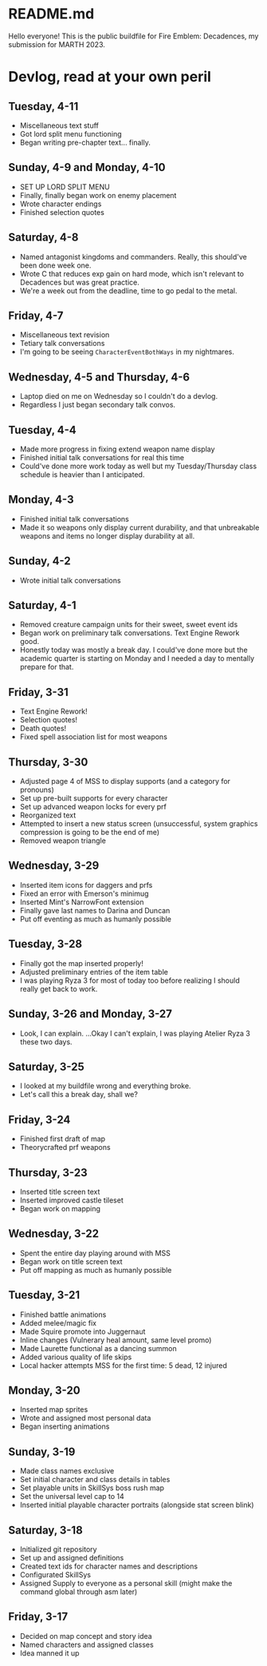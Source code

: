 # README.md

Hello everyone! This is the public buildfile for Fire Emblem: Decadences, my submission for MARTH 2023.

# Devlog, read at your own peril

## Tuesday, 4-11
- Miscellaneous text stuff
- Got lord split menu functioning
- Began writing pre-chapter text... finally.

## Sunday, 4-9 and Monday, 4-10
- SET UP LORD SPLIT MENU
- Finally, finally began work on enemy placement
- Wrote character endings
- Finished selection quotes

## Saturday, 4-8
- Named antagonist kingdoms and commanders. Really, this should've been done week one.
- Wrote C that reduces exp gain on hard mode, which isn't relevant to Decadences but was great practice.
- We're a week out from the deadline, time to go pedal to the metal.

## Friday, 4-7
- Miscellaneous text revision
- Tetiary talk conversations
- I'm going to be seeing `CharacterEventBothWays` in my nightmares.

## Wednesday, 4-5 and Thursday, 4-6
- Laptop died on me on Wednesday so I couldn't do a devlog.
- Regardless I just began secondary talk convos.

## Tuesday, 4-4
- Made more progress in fixing extend weapon name display
- Finished initial talk conversations for real this time
- Could've done more work today as well but my Tuesday/Thursday class schedule is heavier than I anticipated.

## Monday, 4-3
- Finished initial talk conversations
- Made it so weapons only display current durability, and that unbreakable weapons and items no longer display durability at all.

## Sunday, 4-2
- Wrote initial talk conversations

## Saturday, 4-1
- Removed creature campaign units for their sweet, sweet event ids
- Began work on preliminary talk conversations. Text Engine Rework good.
- Honestly today was mostly a break day. I could've done more but the academic quarter is starting on Monday and I needed a day to mentally prepare for that.

## Friday, 3-31
- Text Engine Rework!
- Selection quotes!
- Death quotes!
- Fixed spell association list for most weapons

## Thursday, 3-30
- Adjusted page 4 of MSS to display supports (and a category for pronouns)
- Set up pre-built supports for every character
- Set up advanced weapon locks for every prf
- Reorganized text
- Attempted to insert a new status screen (unsuccessful, system graphics compression is going to be the end of me)
- Removed weapon triangle

## Wednesday, 3-29
- Inserted item icons for daggers and prfs
- Fixed an error with Emerson's minimug
- Inserted Mint's NarrowFont extension
- Finally gave last names to Darina and Duncan
- Put off eventing as much as humanly possible

## Tuesday, 3-28
- Finally got the map inserted properly!
- Adjusted preliminary entries of the item table
- I was playing Ryza 3 for most of today too before realizing I should really get back to work.

## Sunday, 3-26 and Monday, 3-27
- Look, I can explain. ...Okay I can't explain, I was playing Atelier Ryza 3 these two days.

## Saturday, 3-25
- I looked at my buildfile wrong and everything broke.
- Let's call this a break day, shall we?

## Friday, 3-24
- Finished first draft of map
- Theorycrafted prf weapons

## Thursday, 3-23
- Inserted title screen text
- Inserted improved castle tileset
- Began work on mapping

## Wednesday, 3-22
- Spent the entire day playing around with MSS
- Began work on title screen text
- Put off mapping as much as humanly possible

## Tuesday, 3-21
- Finished battle animations
- Added melee/magic fix
- Made Squire promote into Juggernaut
- Inline changes (Vulnerary heal amount, same level promo)
- Made Laurette functional as a dancing summon
- Added various quality of life skips
- Local hacker attempts MSS for the first time: 5 dead, 12 injured

## Monday, 3-20
- Inserted map sprites
- Wrote and assigned most personal data
- Began inserting animations

## Sunday, 3-19
- Made class names exclusive
- Set initial character and class details in tables
- Set playable units in SkillSys boss rush map
- Set the universal level cap to 14
- Inserted initial playable character portraits (alongside stat screen blink)

## Saturday, 3-18
- Initialized git repository
- Set up and assigned definitions
- Created text ids for character names and descriptions
- Configurated SkillSys
- Assigned Supply to everyone as a personal skill (might make the command global through asm later)

## Friday, 3-17
- Decided on map concept and story idea
- Named characters and assigned classes
- Idea manned it up
